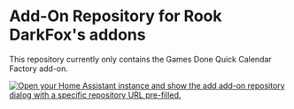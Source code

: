 # Add-On Repository for Rook DarkFox's addons

This repository currently only contains the Games Done Quick Calendar Factory add-on.

[![Open your Home Assistant instance and show the add add-on repository dialog with a specific repository URL pre-filled.](https://my.home-assistant.io/badges/supervisor_add_addon_repository.svg)](https://my.home-assistant.io/redirect/supervisor_add_addon_repository/?repository_url=https%3A%2F%2Fgithub.com%2FDarkFox%2Fha-addons%2F)
